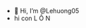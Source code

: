 - 👋 Hi, I’m @Lehuong05
- hi con L Ồ N


<!---
Lehuong05/Lehuong05 is a ✨ special ✨ repository because its `README.md` (this file) appears on your GitHub profile.
You can click the Preview link to take a look at your changes.
--->
